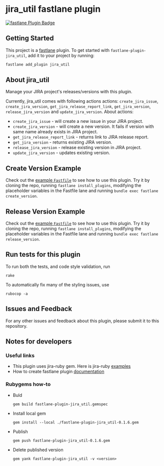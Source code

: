 # jira_util fastlane plugin

[![fastlane Plugin Badge](https://rawcdn.githack.com/fastlane/fastlane/master/fastlane/assets/plugin-badge.svg)](https://rubygems.org/gems/fastlane-plugin-jira_util)

## Getting Started

This project is a [fastlane](https://github.com/fastlane/fastlane) plugin. To get started with `fastlane-plugin-jira_util`, add it to your project by running:

```bash
fastlane add_plugin jira_util
```

## About jira_util

Manage your JIRA project's releases/versions with this plugin.

Currently, jira_util comes with following actions actions: `create_jira_issue`, `create_jira_version`, `get_jira_release_report_link`, `get_jira_version`, `release_jira_version` and `update_jira_version`.
About actions:
* `create_jira_issue` - will create a new issue in your JIRA project.
* `create_jira_version` - will create a new version. It fails if version with same name already exists in JIRA project.
* `get_jira_release_report_link` - returns link to JIRA release report.
* `get_jira_version` - returns existing JIRA version.
* `release_jira_version` - release existing version in JIRA project.
* `update_jira_version` -  updates existing version.

## Create Version Example

Check out the [example `Fastfile`](fastlane/Fastfile) to see how to use this plugin. Try it by cloning the repo, running `fastlane install_plugins`, modifying the placeholder variables in the Fastfile lane and running `bundle exec fastlane create_version`. 

## Release Version Example

Check out the [example `Fastfile`](fastlane/Fastfile) to see how to use this plugin. Try it by cloning the repo, running `fastlane install_plugins`, modifying the placeholder variables in the Fastfile lane and running `bundle exec fastlane release_version`. 

## Run tests for this plugin

To run both the tests, and code style validation, run

```
rake
```

To automatically fix many of the styling issues, use 
```
rubocop -a
```

## Issues and Feedback

For any other issues and feedback about this plugin, please submit it to this repository.

## Notes for developers

### Useful links
* This plugin uses jira-ruby gem. Here is jira-ruby [examples](https://github.com/sumoheavy/jira-ruby/blob/master/example.rb)
* How to create fastlane plugin [documentation](https://docs.fastlane.tools/plugins/create-plugin/)

### Rubygems how-to
* Buld
	```shell
	gem build fastlane-plugin-jira_util.gemspec
	```
* Install local gem
	```shell
	gem install --local ./fastlane-plugin-jira_util-0.1.6.gem
	```
* Publish
	```shell
	gem push fastlane-plugin-jira_util-0.1.6.gem
	```
* Delete published version
	```shell
	gem yank fastlane-plugin-jira_util -v <version>
	```
